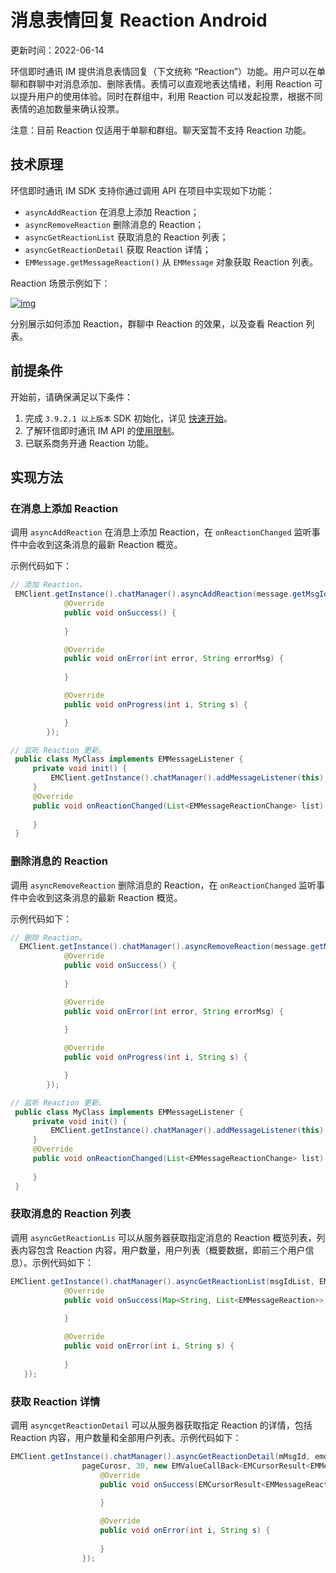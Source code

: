 # 消息表情回复 Reaction Android

更新时间：2022-06-14

环信即时通讯 IM 提供消息表情回复（下文统称 “Reaction”）功能。用户可以在单聊和群聊中对消息添加、删除表情。表情可以直观地表达情绪，利用 Reaction 可以提升用户的使用体验。同时在群组中，利用 Reaction 可以发起投票，根据不同表情的追加数量来确认投票。

注意：目前 Reaction 仅适用于单聊和群组。聊天室暂不支持 Reaction 功能。

## 技术原理

环信即时通讯 IM SDK 支持你通过调用 API 在项目中实现如下功能：

- `asyncAddReaction` 在消息上添加 Reaction；
- `asyncRemoveReaction` 删除消息的 Reaction；
- `asyncGetReactionList` 获取消息的 Reaction 列表；
- `asyncGetReactionDetail` 获取 Reaction 详情；
- `EMMessage.getMessageReaction()` 从 `EMMessage` 对象获取 Reaction 列表。

Reaction 场景示例如下：

[![img](https://docs-im.easemob.com/_media/ccim/android/reactions.png)](https://docs-im.easemob.com/_detail/ccim/android/reactions.png?id=ccim%3Aandroid%3Areaction)

分别展示如何添加 Reaction，群聊中 Reaction 的效果，以及查看 Reaction 列表。

## 前提条件

开始前，请确保满足以下条件：

1. 完成 `3.9.2.1 以上版本` SDK 初始化，详见 [快速开始](https://docs-im.easemob.com/ccim/android/quickstart)。
2. 了解环信即时通讯 IM API 的[使用限制](https://docs-im.easemob.com/ccim/limitation)。
3. 已联系商务开通 Reaction 功能。

## 实现方法

### 在消息上添加 Reaction

调用 `asyncAddReaction` 在消息上添加 Reaction，在 `onReactionChanged` 监听事件中会收到这条消息的最新 Reaction 概览。

示例代码如下：

```java
// 添加 Reaction。
 EMClient.getInstance().chatManager().asyncAddReaction(message.getMsgId(), reaction, new EMCallBack() {
            @Override
            public void onSuccess() {
                
            }

            @Override
            public void onError(int error, String errorMsg) {
              
            }

            @Override
            public void onProgress(int i, String s) {

            }
        });

// 监听 Reaction 更新。
 public class MyClass implements EMMessageListener {
     private void init() {
         EMClient.getInstance().chatManager().addMessageListener(this);
     }
     @Override
     public void onReactionChanged(List<EMMessageReactionChange> list) {
       
     }
 }
```

### 删除消息的 Reaction

调用 `asyncRemoveReaction` 删除消息的 Reaction，在 `onReactionChanged` 监听事件中会收到这条消息的最新 Reaction 概览。

示例代码如下：

```java
// 删除 Reaction。
  EMClient.getInstance().chatManager().asyncRemoveReaction(message.getMsgId(), reaction, new EMCallBack() {
            @Override
            public void onSuccess() {
               
            }

            @Override
            public void onError(int error, String errorMsg) {
                
            }

            @Override
            public void onProgress(int i, String s) {

            }
        });

// 监听 Reaction 更新。
 public class MyClass implements EMMessageListener {
     private void init() {
         EMClient.getInstance().chatManager().addMessageListener(this);
     }
     @Override
     public void onReactionChanged(List<EMMessageReactionChange> list) {
      
     }
 }
```

### 获取消息的 Reaction 列表

调用 `asyncGetReactionLis` 可以从服务器获取指定消息的 Reaction 概览列表，列表内容包含 Reaction 内容，用户数量，用户列表（概要数据，即前三个用户信息）。示例代码如下：

```java
EMClient.getInstance().chatManager().asyncGetReactionList(msgIdList, EMMessage.ChatType.Chat, groupId, new EMValueCallBack<Map<String, List<EMMessageReaction>>>() {
            @Override
            public void onSuccess(Map<String, List<EMMessageReaction>> stringListMap) {
            
            }

            @Override
            public void onError(int i, String s) {
               
            }
   });
```

### 获取 Reaction 详情

调用 `asyncgetReactionDetail` 可以从服务器获取指定 Reaction 的详情，包括 Reaction 内容，用户数量和全部用户列表。示例代码如下：

```java
EMClient.getInstance().chatManager().asyncGetReactionDetail(mMsgId, emojiconId,
                pageCurosr, 30, new EMValueCallBack<EMCursorResult<EMMessageReaction>>() {
                    @Override
                    public void onSuccess(EMCursorResult<EMMessageReaction> messageReactionCursorResult) {
                        
                    }

                    @Override
                    public void onError(int i, String s) {
            
                    }
                });
```